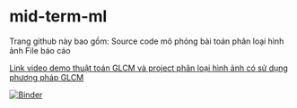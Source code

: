 # mid-term-ml
Trang github này bao gồm:
  Source code mô phỏng bài toán phân loại hình ảnh
  File báo cáo
<p><a href="https://youtu.be/SCyDC8ipj1E">Link video demo thuật toán GLCM và project phân loại hình ảnh có sử dụng phương pháp GLCM</a></p>

[![Binder](https://mybinder.org/badge_logo.svg)](https://mybinder.org/v2/gh/iamcaominhtien/mid-term-ml/HEAD)
